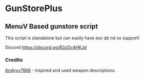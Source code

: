 # GunStorePlus
## MenuV Based gunstore script
This script is standalone but can easily have esx qb nd ox support!


Discord https://discord.gg/B3zDc4HKJd

### Credits
[Andyyy7666](https://github.com/Andyyy7666/AmmuNationStore/tree/main) - Inspired and used weapon descriptions.
